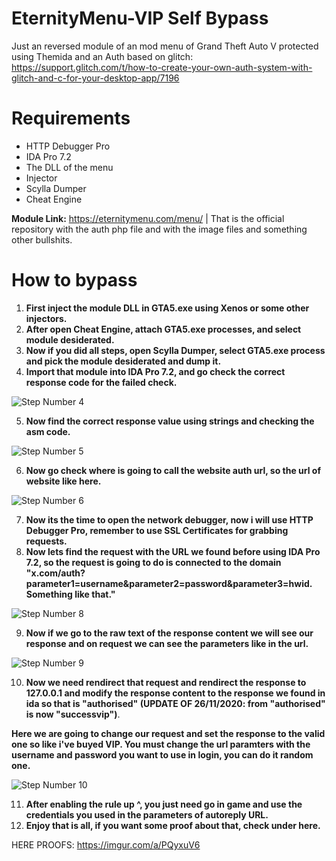 # EternityMenu-VIP Self Bypass

Just an reversed module of an mod menu of Grand Theft Auto V protected using Themida and an Auth based on glitch: https://support.glitch.com/t/how-to-create-your-own-auth-system-with-glitch-and-c-for-your-desktop-app/7196


# Requirements
* HTTP Debugger Pro
* IDA Pro 7.2
* The DLL of the menu
* Injector
* Scylla Dumper
* Cheat Engine

**Module Link:** https://eternitymenu.com/menu/ | That is the official repository with the auth php file and with the image files and something other bullshits.

# How to bypass
1) **First inject the module DLL in GTA5.exe using Xenos or some other injectors.**
2) **After open Cheat Engine, attach GTA5.exe processes, and select module desiderated.**
3) **Now if you did all steps, open Scylla Dumper, select GTA5.exe process and pick the module desiderated and dump it.**
4) **Import that module into IDA Pro 7.2, and go check the correct response code for the failed check.**

![Step Number 4](https://imgur.com/3LLjYBZ.png)

5) **Now find the correct response value using strings and checking the asm code.**

![Step Number 5](https://imgur.com/0jMtUMA.png)

6) **Now go check where is going to call the website auth url, so the url of website like here.**

![Step Number 6](https://imgur.com/Dh8ZHHD.png)

7) **Now its the time to open the network debugger, now i will use HTTP Debugger Pro, remember to use SSL Certificates for grabbing requests.**
8) **Now lets find the request with the URL we found before using IDA Pro 7.2, so the request is going to do is connected to the domain "x.com/auth?parameter1=username&parameter2=password&parameter3=hwid. Something like that."**

![Step Number 8](https://imgur.com/QY45F5s.png)

9) **Now if we go to the raw text of the response content we will see our response and on request we can see the parameters like in the url.**

![Step Number 9](https://imgur.com/WeivQn9.png)

10) **Now we need rendirect that request and rendirect the response to 127.0.0.1 and modify the response content to the response we found in ida so that is "authorised" (UPDATE OF 26/11/2020: from "authorised" is now "successvip")**.

**Here we are going to change our request and set the response to the valid one so like i've buyed VIP. You must change the url paramters with the username and password
you want to use in login, you can do it random one.**

![Step Number 10](https://imgur.com/bnZujFg.png)

11) **After enabling the rule up ^, you just need go in game and use the credentials you used in the parameters of autoreply URL.**
12) **Enjoy that is all, if you want some proof about that, check under here.**

HERE PROOFS: https://imgur.com/a/PQyxuV6
